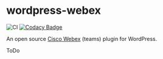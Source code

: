 # wordpress-webex
![CI](https://github.com//warpdev-bywarpcom/wordpress-webex/workflows/CI/badge.svg)
[![Codacy Badge](https://app.codacy.com/project/badge/Grade/1c42f5e2cdce4d28a4bda7b524e0b6b5)](https://www.codacy.com/gh/warpdev-bywarpcom/wordpress-webex/dashboard?utm_source=github.com&amp;utm_medium=referral&amp;utm_content=warpdev-bywarpcom/wordpress-webex&amp;utm_campaign=Badge_Grade)



An open source [Cisco Webex](https://www.webex.com/) (teams) plugin for WordPress.


ToDo
